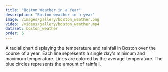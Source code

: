 ```yaml
---
title: "Boston Weather in a Year"
description: "Boston weather in a year"
image: /images/gallery/boston_weather.png
video: /videos/gallery/boston_weather.mp4
dataset: boston_weather
order: 5
---
```


A radial chart displaying the temperature and rainfall in Boston over the course of a year.
Each line represents a single day's minimum and maximum temperature. Lines are colored by the average temperature.
The blue circles represents the amount of rainfall.